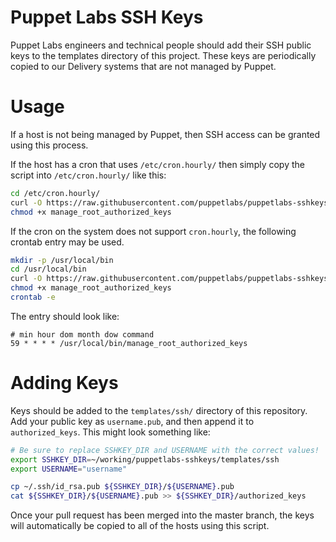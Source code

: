 # Puppet Labs SSH Keys
Puppet Labs engineers and technical people should add their SSH public keys to
the templates directory of this project. These keys are periodically copied to
our Delivery systems that are not managed by Puppet.

# Usage
If a host is not being managed by Puppet, then SSH access can be granted using
this process.

If the host has a cron that uses `/etc/cron.hourly/` then simply copy the
script into `/etc/cron.hourly/` like this:

```bash
cd /etc/cron.hourly/
curl -O https://raw.githubusercontent.com/puppetlabs/puppetlabs-sshkeys/master/templates/scripts/manage_root_authorized_keys
chmod +x manage_root_authorized_keys
```

If the cron on the system does not support `cron.hourly`, the following
crontab entry may be used.

```bash
mkdir -p /usr/local/bin
cd /usr/local/bin
curl -O https://raw.githubusercontent.com/puppetlabs/puppetlabs-sshkeys/master/templates/scripts/manage_root_authorized_keys
chmod +x manage_root_authorized_keys
crontab -e
```

The entry should look like:

```
# min hour dom month dow command
59 * * * * /usr/local/bin/manage_root_authorized_keys
```

# Adding Keys
Keys should be added to the `templates/ssh/` directory of this repository.
Add your public key as `username.pub`, and then append it to `authorized_keys`.
This might look something like:

```bash
# Be sure to replace SSHKEY_DIR and USERNAME with the correct values!
export SSHKEY_DIR=~/working/puppetlabs-sshkeys/templates/ssh
export USERNAME="username"

cp ~/.ssh/id_rsa.pub ${SSHKEY_DIR}/${USERNAME}.pub
cat ${SSHKEY_DIR}/${USERNAME}.pub >> ${SSHKEY_DIR}/authorized_keys
```

Once your pull request has been merged into the master branch, the keys will
automatically be copied to all of the hosts using this script.

